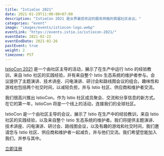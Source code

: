 ```yaml
---
title: "IstioCon 2021"
date: 2021-01-29T11:00:00+07:00
description: "IstioCon 2021 是业界最受欢迎的服务网格的首届社区会议。"
categories: "event"
image: "images/events/istiocon-logo.webp"
eventLink: "https://events.istio.io/istiocon-2021/"
eventDate: 2021-02-22
eventEndDate: 2021-02-26
pastEvent: true
weight: 2
timezone: PST
---
```


[IstioCon 2021](https://events.istio.io/istiocon-2021/) 是一个由社区主导的活动，展示了在生产中运行 Istio 的经验教训，来自 Istio 社区的实践经验，并有来自整个 Istio 生态系统的维护者参与。会议提供了主题演讲、技术讲座、闪电演讲、研讨会和路线图会议的组合。趣味性和游戏也包括两个社交时间，以减轻负担，并与 Istio 社区、供应商和维护者交流。

我们很高兴推出 IstioCon，作为 Istio 社区成员聚会、交流和分享信息的新方式。在它的第一年，IstioCon 将是一个线上的活动，连接我们的全球社区。

IstioCon 是一个由社区主导的会议，展示了 Istio 在生产中的经验教训，来自 Istio 社区的实践经验，以及来自整个 Istio 生态系统的维护者。我们将提供主题演讲、技术讲座、闪电演讲、研讨会、路线图会议，以及有趣的游戏和社交时间，我们邀请您与 Istio 社区、供应商和维护者一起减负，并与他们交流。我们希望您能加入我们，并参与其中。

[立即注册](https://events.istio.io/istiocon-2021/)